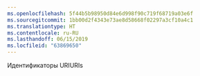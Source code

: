 ```yaml
---
ms.openlocfilehash: 5f44b5b98950d84e6d998f90c719f68719a03e6f
ms.sourcegitcommit: 1bb00d2f4343e73ae8d58668f02297a3cf10a4c1
ms.translationtype: HT
ms.contentlocale: ru-RU
ms.lasthandoff: 06/15/2019
ms.locfileid: "63869650"
---
```

<span data-ttu-id="e8edd-101">Идентификаторы URI</span><span class="sxs-lookup"><span data-stu-id="e8edd-101">URIs</span></span>